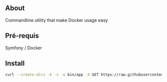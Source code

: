 About
------------------

Commandline utility that make Docker usage easy

Pré-requis
------------
Symfony / Docker

Install
------------

````bash
curl --create-dirs -k -s -o bin/app -X GET https://raw.githubusercontent.com/nicolasfrey/DockerSfTools/master/bin/app && chmod +x bin/app && bin/app version
````
